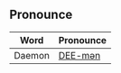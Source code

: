 ## Pronounce

| Word | Pronounce |
| - | - |
| Daemon | [DEE-mən](https://en.wikipedia.org/wiki/Daemon_(computing)) |
